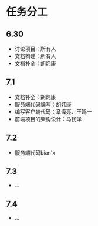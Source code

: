 # 任务分工

## 6.30

- 讨论项目：所有人
- 文档构建：所有人
- 文档补全：胡炜康

## 7.1

- 文档补全：胡炜康
- 服务端代码编写：胡炜康
- 编写客户端代码：章泽亮、王鸣一
- 前端项目的架构设计：马民泽

## 7.2

- 服务端代码bian'x

## 7.3

- ...

## 7.4

- ...
